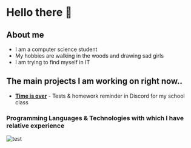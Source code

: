 <!--
steal, stole, stolen. https://github.com/krystofex/krystofex/edit/main/README.md
PS: Thanks!
-->

# Hello there 👋

## About me
  - I am a computer science student
  - My hobbies are walking in the woods and drawing sad girls
  - I am trying to find myself in IT
## The main projects I am working on right now..
  - **[Time is over](https://github.com/DenisMatsenko/Time-Is-Over-TS)** - Tests & homework reminder in Discord for my school class

### Programming Languages & Technologies with which I have relative experience
![test](https://img.shields.io/badge/React-20232A?style=for-the-badge&logo=react&logoColor=61DAFB)

<!--
**DenisMatsenko/DenisMatsenko** is a ✨ _special_ ✨ repository because its `README.md` (this file) appears on your GitHub profile.

Here are some ideas to get you started:

- 🔭 I’m currently working on ...
- 🌱 I’m currently learning ...
- 👯 I’m looking to collaborate on ...
- 🤔 I’m looking for help with ...
- 💬 Ask me about ...
- 📫 How to reach me: ...
- 😄 Pronouns: ...
- ⚡ Fun fact: ...
-->
